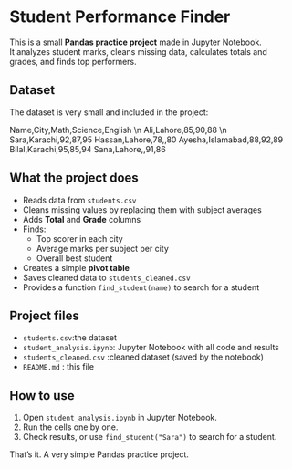# Student Performance Finder

This is a small **Pandas practice project** made in Jupyter Notebook.  
It analyzes student marks, cleans missing data, calculates totals and grades, and finds top performers.

## Dataset
The dataset is very small and included in the project:

Name,City,Math,Science,English \n
Ali,Lahore,85,90,88 \n
Sara,Karachi,92,87,95
Hassan,Lahore,78,,80
Ayesha,Islamabad,88,92,89
Bilal,Karachi,95,85,94
Sana,Lahore,,91,86

##  What the project does
- Reads data from `students.csv`
- Cleans missing values by replacing them with subject averages
- Adds **Total** and **Grade** columns
- Finds:
  - Top scorer in each city
  - Average marks per subject per city
  - Overall best student
- Creates a simple **pivot table**
- Saves cleaned data to `students_cleaned.csv`
- Provides a function `find_student(name)` to search for a student

##  Project files
- `students.csv`:the dataset  
- `student_analysis.ipynb`: Jupyter Notebook with all code and results  
- `students_cleaned.csv` :cleaned dataset (saved by the notebook)  
- `README.md` : this file  

##  How to use
1. Open `student_analysis.ipynb` in Jupyter Notebook.  
2. Run the cells one by one.  
3. Check results, or use `find_student("Sara")` to search for a student.  

That’s it. A very simple Pandas practice project.
